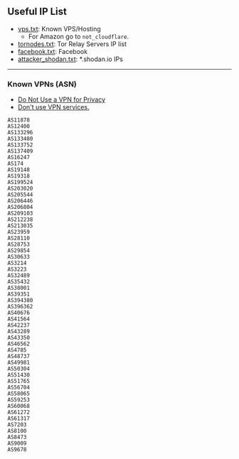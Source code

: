 ## Useful IP List

- [vps.txt](vps.txt): Known VPS/Hosting
  - For Amazon go to `not_cloudflare`.
- [tornodes.txt](tornodes.txt): Tor Relay Servers IP list
- [facebook.txt](facebook.txt): Facebook
- [attacker_shodan.txt](attacker_shodan.txt): *.shodan.io IPs



---

### Known VPNs (ASN)

- [Do Not Use a VPN for Privacy](https://www.youtube.com/watch?v=1Zjwwkzbp-Y)
- [Don't use VPN services.](https://gist.github.com/joepie91/5a9909939e6ce7d09e29)

```
AS11878
AS12400
AS133296
AS133480
AS133752
AS137409
AS16247
AS174
AS19148
AS19318
AS199524
AS203020
AS205544
AS206446
AS206804
AS209103
AS212238
AS213035
AS23959
AS28110
AS28753
AS29854
AS30633
AS3214
AS3223
AS32489
AS35432
AS38001
AS39351
AS394380
AS396362
AS40676
AS41564
AS42237
AS43289
AS43350
AS46562
AS4785
AS48737
AS49981
AS50304
AS51430
AS51765
AS56704
AS58065
AS59253
AS60068
AS61272
AS61317
AS7203
AS8100
AS8473
AS9009
AS9678
```
